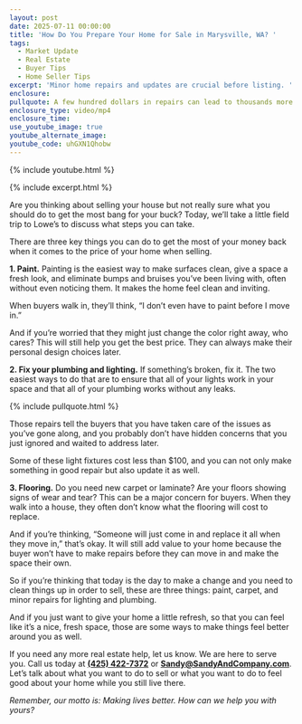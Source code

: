 ```yaml
---
layout: post
date: 2025-07-11 00:00:00
title: 'How Do You Prepare Your Home for Sale in Marysville, WA? '
tags:
  - Market Update
  - Real Estate
  - Buyer Tips
  - Home Seller Tips
excerpt: 'Minor home repairs and updates are crucial before listing. '
enclosure:
pullquote: A few hundred dollars in repairs can lead to thousands more at closing.
enclosure_type: video/mp4
enclosure_time:
use_youtube_image: true
youtube_alternate_image:
youtube_code: uhGXN1Qhobw
---
```

{% include youtube.html %}

{% include excerpt.html %}

Are you thinking about selling your house but not really sure what you should do to get the most bang for your buck? Today, we’ll take a little field trip to Lowe’s to discuss what steps you can take.

There are three key things you can do to get the most of your money back when it comes to the price of your home when selling.

**1\. Paint.** Painting is the easiest way to make surfaces clean, give a space a fresh look, and eliminate bumps and bruises you’ve been living with, often without even noticing them. It makes the home feel clean and inviting.

When buyers walk in, they’ll think, “I don’t even have to paint before I move in.”

And if you’re worried that they might just change the color right away, who cares? This will still help you get the best price. They can always make their personal design choices later.

**2\. Fix your plumbing and lighting.** If something’s broken, fix it. The two easiest ways to do that are to ensure that all of your lights work in your space and that all of your plumbing works without any leaks.

{% include pullquote.html %}

Those repairs tell the buyers that you have taken care of the issues as you’ve gone along, and you probably don’t have hidden concerns that you just ignored and waited to address later.

Some of these light fixtures cost less than $100, and you can not only make something in good repair but also update it as well.

**3\. Flooring.** Do you need new carpet or laminate? Are your floors showing signs of wear and tear? This can be a major concern for buyers. When they walk into a house, they often don’t know what the flooring will cost to replace.

And if you’re thinking, “Someone will just come in and replace it all when they move in,” that’s okay. It will still add value to your home because the buyer won’t have to make repairs before they can move in and make the space their own.

So if you’re thinking that today is the day to make a change and you need to clean things up in order to sell, these are three things: paint, carpet, and minor repairs for lighting and plumbing.

And if you just want to give your home a little refresh, so that you can feel like it’s a nice, fresh space, those are some ways to make things feel better around you as well.

If you need any more real estate help, let us know. We are here to serve you. Call us today at **<u>(425) 422-7372</u>** or [**Sandy@SandyAndCompany.com**](mailto:Sandy@SandyAndCompany.com). Let’s talk about what you want to do to sell or what you want to do to feel good about your home while you still live there.

*Remember, our motto is: Making lives better. How can we help you with yours?*